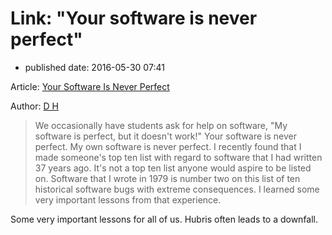 # Link: "Your software is never perfect"


-   published date: 2016-05-30 07:41

Article: [Your Software Is Never Perfect](https://www.physicsforums.com/insights/software-never-perfect/)

Author: [D H](https://www.physicsforums.com/insights/author/d-h/)

> We occasionally have students ask for help on software, "My software is perfect, but it doesn't work!" Your software is never perfect. My own software is never perfect. I recently found that I made someone's top ten list with regard to software that I had written 37 years ago. It's not a top ten list anyone would aspire to be listed on. Software that I wrote in 1979 is number two on this list of ten historical software bugs with extreme consequences. I learned some very important lessons from that experience.

Some very important lessons for all of us. Hubris often leads to a downfall.
